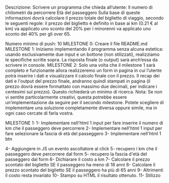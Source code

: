 Descrizione: Scrivere un programma che chieda all’utente:
Il numero di chilometri da percorrere
Età del passeggero Sulla base di queste informazioni dovrà calcolare il prezzo totale del biglietto di viaggio, secondo le seguenti regole:
il prezzo del biglietto è definito in base ai km (0.21 € al km)
va applicato uno sconto del 20% per i minorenni
va applicato uno sconto del 40% per gli over 65.

Numero minimo di push: 10
MILESTONE 0: Creare il file README.md
MILESTONE 1: Iniziamo implementando il programma senza alcuna estetica: usando esclusivamente due input e un bottone (non stilizzati), realizziamo le specifiche scritte sopra. La risposta finale (o output) sarà anch’essa da scrivere in console.
MILESTONE 2: Solo una volta che il milestone 1 sarà completo e funzionante allora realizzeremo un form in pagina in cui l’utente potrà inserire i dati e visualizzare il calcolo finale con il prezzo. Il recap dei dati e l'output del prezzo finale, andranno quindi stampati in pagina (il prezzo dovrà essere formattato con massimo due decimali, per indicare i centesimi sul prezzo). Questo richiederà un minimo di ricerca.
Nota: Se non vi sentite particolarmente creativi, questa potrebbe essere un’implementazione da seguire per il secondo milestone. Potete scegliere di implementare una soluzione completamente diversa oppure simile, ma in ogni caso cercate di farla vostra.


MILESTONE 1:
1- Implementare nell'html 1 input per fare inserire il numero di km che il passeggero deve percorrere
2- Implementare nell'html 1 input per fare selezionare la fascia di età del passeggero
3- Implementare nell'html 1 btn
<!-- 4- Creare una variabile per il bottone alla quale aggiungere un event listener sul click -->
4- Aggiungere in JS un evento ascoltatore al click
5- recupero i km che il passeggero deve percorrere dal form 
5- recupero la fascia d'età del passeggero dal form 
6- Dichiarare il costo a km
7- Calcolare il prezzo scontato del biglietto SE il passeggero ha meno di 18 anni
8- Calcolare il prezzo scontato del biglietto SE il passeggero ha più di 65 anni
9- Altrimenti il costo resta invariato
10- Stampo su HTML il risultato ottenuto.
11- Stilizzo
